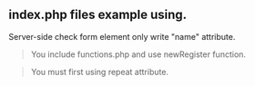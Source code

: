 ## index.php files example using.
Server-side check form element only write "name" attribute.

> You include functions.php and use newRegister function.

> You must first using repeat attribute. 

